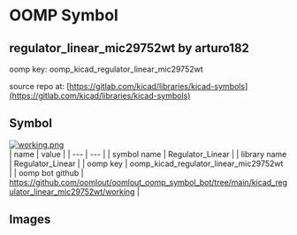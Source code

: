 # OOMP Symbol  
## regulator_linear_mic29752wt  by arturo182  
  
oomp key: oomp_kicad_regulator_linear_mic29752wt  
  
source repo at: [https://gitlab.com/kicad/libraries/kicad-symbols](https://gitlab.com/kicad/libraries/kicad-symbols)  
## Symbol  
  
[![working.png](working_600.png)](working.png)  
| name | value | 
| --- | --- | 
| symbol name | Regulator_Linear | 
| library name | Regulator_Linear | 
| oomp key | oomp_kicad_regulator_linear_mic29752wt | 
| oomp bot github | https://github.com/oomlout/oomlout_oomp_symbol_bot/tree/main/kicad_regulator_linear_mic29752wt/working | 
## Images  

